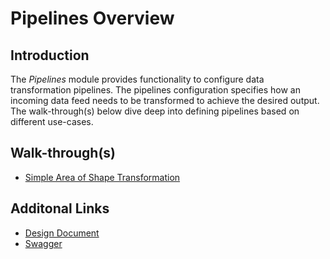 # Pipelines Overview

## Introduction

The _Pipelines_ module provides functionality to configure data transformation pipelines. The pipelines configuration specifies how an incoming data feed needs to be transformed to
achieve the desired output. The walk-through(s) below dive deep into defining pipelines based on different use-cases.

## Walk-through(s)
- [Simple Area of Shape Transformation](./docs/simple-area-of-shape-transformation.md)

## Additonal Links
- [Design Document](./docs/design.md)
- [Swagger](./docs/swagger.json)
